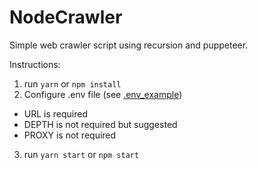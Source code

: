 NodeCrawler
=============

Simple web crawler script using recursion and puppeteer.

Instructions:

1. run `yarn` or `npm install`
2. Configure .env file (see [.env_example](https://github.com/SeanDoh/NodeCrawler/blob/master/.env_example))
* URL is required
* DEPTH is not required but suggested
* PROXY is not required
3. run `yarn start` or `npm start`
